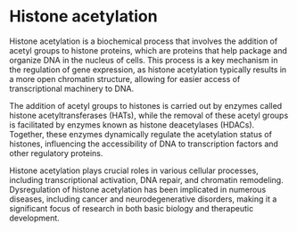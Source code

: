 # Histone acetylation

Histone acetylation is a biochemical process that involves the addition of acetyl groups to histone proteins, which are proteins that help package and organize DNA in the nucleus of cells. This process is a key mechanism in the regulation of gene expression, as histone acetylation typically results in a more open chromatin structure, allowing for easier access of transcriptional machinery to DNA.

The addition of acetyl groups to histones is carried out by enzymes called histone acetyltransferases (HATs), while the removal of these acetyl groups is facilitated by enzymes known as histone deacetylases (HDACs). Together, these enzymes dynamically regulate the acetylation status of histones, influencing the accessibility of DNA to transcription factors and other regulatory proteins.

Histone acetylation plays crucial roles in various cellular processes, including transcriptional activation, DNA repair, and chromatin remodeling. Dysregulation of histone acetylation has been implicated in numerous diseases, including cancer and neurodegenerative disorders, making it a significant focus of research in both basic biology and therapeutic development.